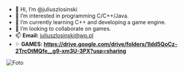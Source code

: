 - 👋 Hi, I’m @juliuszlosinski
- 👀 I’m interested in programming C/C++/Java.
- 🌱 I’m currently learning C++ and developing a game engine.
- 💞️ I’m looking to collaborate on games.
- 📫 **Email:** juliuszlosinski@wp.pl
- ✨ **GAMES: https://drive.google.com/drive/folders/1ldd5QoCz-2TrcOtMQfe__g9-xm3U-3PX?usp=sharing**

<!---
juliuszlosinski/juliuszlosinski is a ✨ special ✨ repository because its `README.md` (this file) appears on your GitHub profile.
You can click the Preview link to take a look at your changes.
--->

![Foto](https://user-images.githubusercontent.com/72278818/115552736-eb425680-a2ac-11eb-8a97-d477790c9096.jpg)
